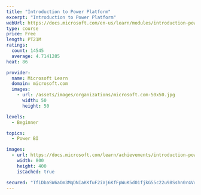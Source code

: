 ```yaml
---
title: "Introduction to Power Platform"
excerpt: "Introduction to Power Platform"
webUrl: https://docs.microsoft.com/en-us/learn/modules/introduction-power-platform/
type: course
price: Free
length: PT21M
ratings:
  count: 14545
  average: 4.7141285
heat: 86

provider:
  name: Microsoft Learn
  domain: microsoft.com
  images:
    - url: /assets/images/organizations/microsoft.com-50x50.jpg
      width: 50
      height: 50

levels:
  - Beginner

topics:
  - Power BI

images:
  - url: https://docs.microsoft.com/learn/achievements/introduction-power-platform-social.png
    width: 800
    height: 400
    isCached: true

secured: "TfiDbaSW6aOm3MqDNIaKKfuF2iVj6KfFpWuK5d01fjkG55c22u98Sshn0r4Vrit4Zu4SGMCSuZ8Cn9iX1VO2WUAPWZQN6Dk3PpOTDiz4alh4gk2XKyplZ6DWr4VSD7fwAL9hNhnG2HRQN0Uqn1w/iH5nt1UcrTMHASOy+YGPpRFSUM4GZA8QXzL0oMR2bjXOUh0z0tzNE7uoRuthTqtmVZfrlbNbkdP1aY07Q9Rpzqifq7Zz7CKhAVC380bfF+nc66mR/txxhaE8RGkGYTCNfNrUhTWw7FC5tjT6UMg9eteB7TiCd6kZcZs0DMyW5qWE6+Ua8sCQAT8tTWtjKXpNRF6n/WnYeTIp39vECLtYA2ONBzT7CReSxfQ8eE8k6eC3fjkiXvtfrLPnYHrVizD6FvAgXS2vEz5eNg+GKsuKnCwWBiY1/8B+s5NHKGCwVMQ+;CoDcXu+Vf1fxWZaoBal87A=="
---
```



